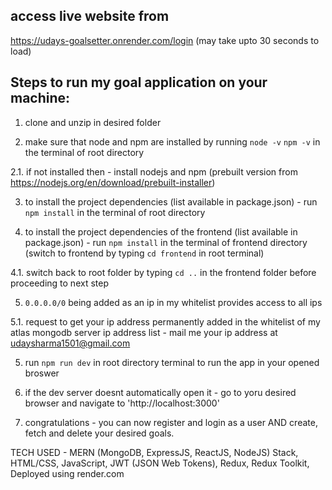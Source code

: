 ## access live website from

https://udays-goalsetter.onrender.com/login (may take upto 30 seconds to load)

## Steps to run my goal application on your machine:

1. clone and unzip in desired folder

2. make sure that node and npm are installed by running
      `node -v`
      `npm -v`
   in the terminal of root directory
   
2.1. if not installed then - install nodejs and npm (prebuilt version from https://nodejs.org/en/download/prebuilt-installer)

3. to install the project dependencies (list available in package.json) - run
     `npm install`
   in the terminal of root directory
   
4. to install the project dependencies of the frontend (list available in package.json) - run
     `npm install`
   in the terminal of frontend directory (switch to frontend by typing `cd frontend` in root terminal)

4.1. switch back to root folder by typing `cd ..` in the frontend folder before proceeding to next step

5. `0.0.0.0/0` being added as an ip in my whitelist provides access to all ips 

5.1. request to get your ip address permanently added in the whitelist of my atlas mongodb server ip address list - mail me your ip address at udaysharma1501@gmail.com

5. run
      `npm run dev`
   in root directory terminal to run the app in your opened broswer

6. if the dev server doesnt automatically open it - go to yoru desired browser and navigate to 'http://localhost:3000'

7. congratulations - you can now register and login as a user AND create, fetch and delete your desired goals.

TECH USED - MERN (MongoDB, ExpressJS, ReactJS, NodeJS) Stack, HTML/CSS, JavaScript, JWT (JSON Web Tokens), Redux, Redux Toolkit, Deployed using render.com
